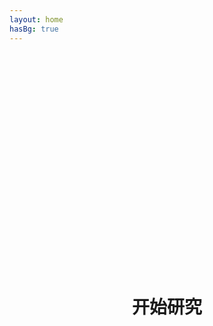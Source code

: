 ```yaml
---
layout: home
hasBg: true
---
```

<h1 style="text-align:center; margin-top:10vh">开始研究</h1>
<MainPage/>